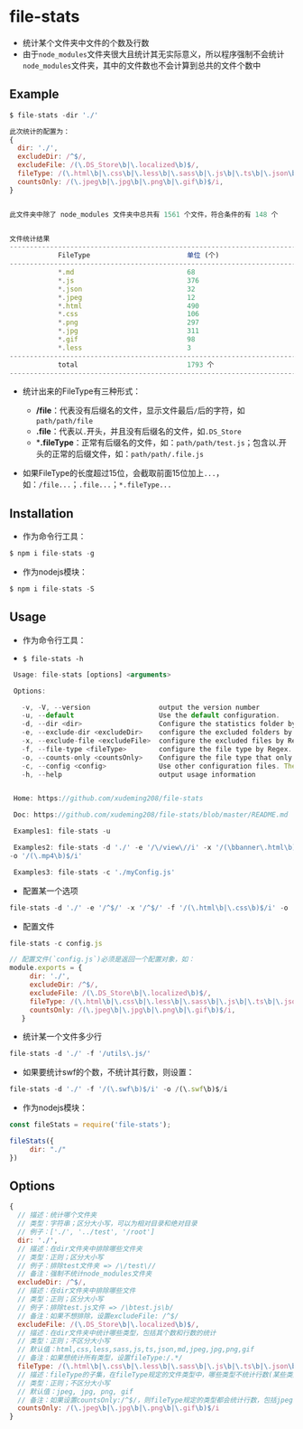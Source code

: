 # file-stats 
  - 统计某个文件夹中文件的个数及行数
  - 由于`node_modules`文件夹很大且统计其无实际意义，所以程序强制不会统计`node_modules`文件夹，其中的文件数也不会计算到总共的文件个数中

## Example
```javascript
$ file-stats -dir './'
```

```javascript
此次统计的配置为：
{
  dir: './',
  excludeDir: /^$/,
  excludeFile: /(\.DS_Store\b|\.localized\b)$/,
  fileType: /(\.html\b|\.css\b|\.less\b|\.sass\b|\.js\b|\.ts\b|\.json\b|\.md\b|\.jpeg\b|\.jpg\b|\.png\b|\.gif\b)$/i,
  countsOnly: /(\.jpeg\b|\.jpg\b|\.png\b|\.gif\b)$/i,
}


此文件夹中除了 node_modules 文件夹中总共有 1561 个文件，符合条件的有 148 个


文件统计结果
----------------------------------------------------------------------------------------------------
            FileType                        单位 (个)                        单位 (行)
----------------------------------------------------------------------------------------------------
            *.md                            68                               4473
            *.js                            376                              90386
            *.json                          32                               616
            *.jpeg                          12                               --
            *.html                          490                              43032
            *.css                           106                              4862
            *.png                           297                              --
            *.jpg                           311                              --
            *.gif                           98                               --
            *.less                          3                                284
----------------------------------------------------------------------------------------------------
            total                           1793 个                          143653 行
----------------------------------------------------------------------------------------------------
```

- 统计出来的FileType有三种形式：
  - **/file**：代表没有后缀名的文件，显示文件最后`/`后的字符，如`path/path/file`
  - **.file**：代表以`.`开头，并且没有后缀名的文件，如`.DS_Store`
  - ***.fileType**：正常有后缀名的文件，如：`path/path/test.js`；包含以.开头的正常的后缀文件，如：`path/path/.file.js`

- 如果FileType的长度超过15位，会截取前面15位加上`...`，如：`/file...`；`.file...`；`*.fileType...`


## Installation
- 作为命令行工具：

```javascript
$ npm i file-stats -g
```
- 作为nodejs模块：

```javascript
$ npm i file-stats -S
```

## Usage
- 作为命令行工具：

 - `$ file-stats -h`
 
 ```javascript
  Usage: file-stats [options] <arguments>

  Options:

    -v, -V, --version                 output the version number
    -u, --default                     Use the default configuration.
    -d, --dir <dir>                   Configure the statistics folder by String.
    -e, --exclude-dir <excludeDir>    configure the excluded folders by Regex.
    -x, --exclude-file <excludeFile>  configure the excluded files by Regex.
    -f, --file-type <fileType>        configure the file type by Regex.
    -o, --counts-only <countsOnly>    Configure the file type that only counts the number of files by Regex.
    -c, --config <config>             Use other configuration files. The configuration file must return an object.
    -h, --help                        output usage information


  Home: https://github.com/xudeming208/file-stats

  Doc: https://github.com/xudeming208/file-stats/blob/master/README.md

  Examples1: file-stats -u

  Examples2: file-stats -d './' -e '/\/view\//i' -x '/(\bbanner\.html\b)$/i' -f '/(\.html\b)$/i'
 -o '/(\.mp4\b)$/i'

  Examples3: file-stats -c './myConfig.js'
 ```
 
 - 配置某一个选项
 
 ```javascript
 file-stats -d './' -e '/^$/' -x '/^$/' -f '/(\.html\b|\.css\b)$/i' -o '/(\.mp4\b)$/i'
 ```
 - 配置文件
 
 ```javascript
 file-stats -c config.js
 
 // 配置文件(`config.js`)必须是返回一个配置对象，如：
 module.exports = {
      dir: './',
      excludeDir: /^$/,
      excludeFile: /(\.DS_Store\b|\.localized\b)$/,
      fileType: /(\.html\b|\.css\b|\.less\b|\.sass\b|\.js\b|\.ts\b|\.json\b|\.md\b|\.jpeg\b|\.jpg\b|\.png\b|\.gif\b)$/i,
      countsOnly: /(\.jpeg\b|\.jpg\b|\.png\b|\.gif\b)$/i,
    }
 ```
 
 - 统计某一个文件多少行
 
 ```javascript
 file-stats -d './' -f '/utils\.js/'
 ```

 - 如果要统计swf的个数，不统计其行数，则设置：
 
 ```javascript
 file-stats -d './' -f '/(\.swf\b)$/i' -o /(\.swf\b)$/i
 ```

- 作为nodejs模块：
 
 ```javascript
 const fileStats = require('file-stats');
 
 fileStats({
      dir: "./"
 })
 ```

## Options

```javascript
{
  // 描述：统计哪个文件夹
  // 类型：字符串；区分大小写，可以为相对目录和绝对目录
  // 例子：['./', '../test', '/root']
  dir: './',
  // 描述：在dir文件夹中排除哪些文件夹
  // 类型：正则；区分大小写
  // 例子：排除test文件夹 => /\/test\//
  // 备注：强制不统计node_modules文件夹
  excludeDir: /^$/,
  // 描述：在dir文件夹中排除哪些文件
  // 类型：正则；区分大小写
  // 例子：排除test.js文件 => /\btest.js\b/
  // 备注：如果不想排除，设置excludeFile: /^$/
  excludeFile: /(\.DS_Store\b|\.localized\b)$/,
  // 描述：在dir文件夹中统计哪些类型，包括其个数和行数的统计
  // 类型：正则；不区分大小写
  // 默认值：html,css,less,sass,js,ts,json,md,jpeg,jpg,png,gif
  // 备注：如果想统计所有类型，设置fileType:/.*/
  fileType: /(\.html\b|\.css\b|\.less\b|\.sass\b|\.js\b|\.ts\b|\.json\b|\.md\b|\.jpeg\b|\.jpg\b|\.png\b|\.gif\b)$/i,
  // 描述：fileType的子集，在fileType规定的文件类型中，哪些类型不统计行数(某些类型的文件统计其行数无意义)，只统计其个数
  // 类型：正则；不区分大小写
  // 默认值：jpeg, jpg, png, gif
  // 备注：如果设置countsOnly:/^$/，则fileType规定的类型都会统计行数，包括jpeg、png等
  countsOnly: /(\.jpeg\b|\.jpg\b|\.png\b|\.gif\b)$/i
}
```
